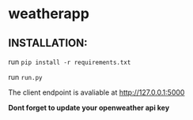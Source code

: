 # weatherapp
## INSTALLATION:
run ``pip install -r requirements.txt``


run ``run.py``


The client endpoint is avaliable at http://127.0.0.1:5000


**Dont forget to update your openweather api key**
